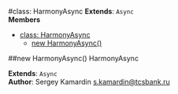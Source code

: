 <a name="HarmonyAsync"></a>
#class: HarmonyAsync
**Extends**: `Async`  
**Members**

* [class: HarmonyAsync](#HarmonyAsync)
  * [new HarmonyAsync()](#new_HarmonyAsync)

<a name="new_HarmonyAsync"></a>
##new HarmonyAsync()
HarmonyAsync

**Extends**: `Async`  
**Author**: Sergey Kamardin <s.kamardin@tcsbank.ru>  

